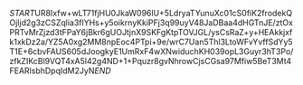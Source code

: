 $START$UR8Ixfw+wLT71fjHU0JkaW096lU+5LdryaTYunuXc01cS0fiK2frodekQOjljd2g3zCSZqlia3flYHs+y5oikrnyKkiPFj3q99uyV48JaDBaa4dHGTnJE/ztOxPRTvMrZjzd3tFPaY6jBkr6gUOJtjnX9SKFgKtpTOVJGL/ysCsRaZ+y+HEAkkjxfk1xkDz2a/YZ5A0xg2MM8npEoc4PTpi+9e/wrC7Uan5Thl3LtoWFvYvffSdYy5T1E+6cbvFAUS605dJoogkyE1UmRxF4wXNwiduchKH039opL3Guyr3hT3Po/zfkZIKcBl9VQT4xA5l42g4ND+1+Pquzr8gvNhrowCjsCGsa97Mfiw5BeT3Mt4FEARlsbhDpqIdM2JyN$END$